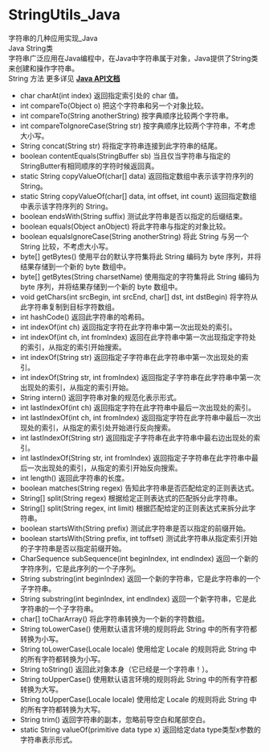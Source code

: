 # StringUtils_Java
字符串的几种应用实现_Java  
Java String类  
字符串广泛应用在Java编程中，在Java中字符串属于对象，Java提供了String类来创建和操作字符串。  
String 方法 更多详见 [**Java API文档**](https://docs.oracle.com/javase/8/docs/api/index.html)  
* char charAt(int index) 返回指定索引处的 char 值。  
* int compareTo(Object o) 把这个字符串和另一个对象比较。  
* int compareTo(String anotherString) 按字典顺序比较两个字符串。  
*	int compareToIgnoreCase(String str) 按字典顺序比较两个字符串，不考虑大小写。  
*	String concat(String str) 将指定字符串连接到此字符串的结尾。  
*	boolean contentEquals(StringBuffer sb) 当且仅当字符串与指定的StringButter有相同顺序的字符时候返回真。  
*	static String copyValueOf(char[] data) 返回指定数组中表示该字符序列的 String。  
*	static String copyValueOf(char[] data, int offset, int count) 返回指定数组中表示该字符序列的 String。  
*	boolean endsWith(String suffix) 测试此字符串是否以指定的后缀结束。  
*	boolean equals(Object anObject) 将此字符串与指定的对象比较。  
*	boolean equalsIgnoreCase(String anotherString) 将此 String 与另一个 String 比较，不考虑大小写。  
*	byte[] getBytes() 使用平台的默认字符集将此 String 编码为 byte 序列，并将结果存储到一个新的 byte 数组中。  
*	byte[] getBytes(String charsetName) 使用指定的字符集将此 String 编码为 byte 序列，并将结果存储到一个新的 byte 数组中。  
*	void getChars(int srcBegin, int srcEnd, char[] dst, int dstBegin) 将字符从此字符串复制到目标字符数组。  
*	int hashCode() 返回此字符串的哈希码。  
*	int indexOf(int ch) 返回指定字符在此字符串中第一次出现处的索引。  
*	int indexOf(int ch, int fromIndex) 返回在此字符串中第一次出现指定字符处的索引，从指定的索引开始搜索。  
*	int indexOf(String str) 返回指定子字符串在此字符串中第一次出现处的索引。  
*	int indexOf(String str, int fromIndex) 返回指定子字符串在此字符串中第一次出现处的索引，从指定的索引开始。  
*	String intern() 返回字符串对象的规范化表示形式。  
*	int lastIndexOf(int ch) 返回指定字符在此字符串中最后一次出现处的索引。  
*	int lastIndexOf(int ch, int fromIndex) 返回指定字符在此字符串中最后一次出现处的索引，从指定的索引处开始进行反向搜索。  
*	int lastIndexOf(String str) 返回指定子字符串在此字符串中最右边出现处的索引。  
*	int lastIndexOf(String str, int fromIndex) 返回指定子字符串在此字符串中最后一次出现处的索引，从指定的索引开始反向搜索。  
*	int length() 返回此字符串的长度。  
*	boolean matches(String regex) 告知此字符串是否匹配给定的正则表达式。  
* String[] split(String regex) 根据给定正则表达式的匹配拆分此字符串。  
* String[] split(String regex, int limit) 根据匹配给定的正则表达式来拆分此字符串。  
* boolean startsWith(String prefix) 测试此字符串是否以指定的前缀开始。  
* boolean startsWith(String prefix, int toffset) 测试此字符串从指定索引开始的子字符串是否以指定前缀开始。  
* CharSequence subSequence(int beginIndex, int endIndex) 返回一个新的字符序列，它是此序列的一个子序列。    
* String substring(int beginIndex) 返回一个新的字符串，它是此字符串的一个子字符串。  
* String substring(int beginIndex, int endIndex) 返回一个新字符串，它是此字符串的一个子字符串。  
* char[] toCharArray() 将此字符串转换为一个新的字符数组。  
* String toLowerCase() 使用默认语言环境的规则将此 String 中的所有字符都转换为小写。  
* String toLowerCase(Locale locale) 使用给定 Locale 的规则将此 String 中的所有字符都转换为小写。  
* String toString() 返回此对象本身（它已经是一个字符串！）。  
* String toUpperCase() 使用默认语言环境的规则将此 String 中的所有字符都转换为大写。  
* String toUpperCase(Locale locale) 使用给定 Locale 的规则将此 String 中的所有字符都转换为大写。  
* String trim() 返回字符串的副本，忽略前导空白和尾部空白。  
* static String valueOf(primitive data type x) 返回给定data type类型x参数的字符串表示形式。
